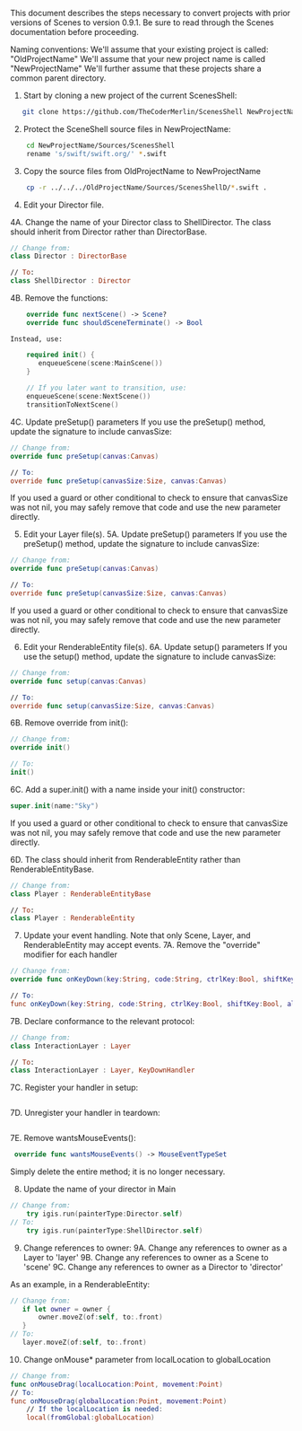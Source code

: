 This document describes the steps necessary to convert projects with prior versions of Scenes to version 0.9.1.
Be sure to read through the Scenes documentation before proceeding.


Naming conventions:
       We'll assume that your existing project is called: "OldProjectName"
       We'll assume that your new project name is called "NewProjectName"
       We'll further assume that these projects share a common parent directory.

1. Start by cloning a new project of the current ScenesShell:
```bash
   git clone https://github.com/TheCoderMerlin/ScenesShell NewProjectName
```

2. Protect the SceneShell source files in NewProjectName:
```bash
    cd NewProjectName/Sources/ScenesShell
    rename 's/swift/swift.org/' *.swift
```

3. Copy the source files from OldProjectName to NewProjectName
```bash
    cp -r ../../../OldProjectName/Sources/ScenesShellD/*.swift .
```

4. Edit your Director file.

4A. Change the name of your Director class to ShellDirector.
    The class should inherit from Director rather than DirectorBase.
```swift
// Change from:
class Director : DirectorBase

// To:
class ShellDirector : Director 
```

4B. Remove the functions:
```swift
    override func nextScene() -> Scene?
    override func shouldSceneTerminate() -> Bool
```

    Instead, use:
```swift
    required init() {
       enqueueScene(scene:MainScene())
    }
    
    // If you later want to transition, use:
    enqueueScene(scene:NextScene()) 
    transitionToNextScene()
```

4C. Update preSetup() parameters
If you use the preSetup() method, update the signature to include canvasSize:
```swift
// Change from:
override func preSetup(canvas:Canvas)

// To:
override func preSetup(canvasSize:Size, canvas:Canvas)
```

If you used a guard or other conditional to check to ensure that canvasSize was not nil,
you may safely remove that code and use the new parameter directly.

5. Edit your Layer file(s).
5A. Update preSetup() parameters
If you use the preSetup() method, update the signature to include canvasSize:
```swift
// Change from:
override func preSetup(canvas:Canvas)

// To:
override func preSetup(canvasSize:Size, canvas:Canvas)
```

If you used a guard or other conditional to check to ensure that canvasSize was not nil,
you may safely remove that code and use the new parameter directly.


6. Edit your RenderableEntity file(s).
6A. Update setup() parameters
If you use the setup() method, update the signature to include canvasSize:
```swift
// Change from:
override func setup(canvas:Canvas)

// To:
override func setup(canvasSize:Size, canvas:Canvas)
```

6B. Remove override from init():
```swift
// Change from:
override init()

// To:
init()
```

6C. Add a super.init() with a name inside your init() constructor:
```swift
super.init(name:"Sky") 
```

If you used a guard or other conditional to check to ensure that canvasSize was not nil,
you may safely remove that code and use the new parameter directly.

6D. The class should inherit from RenderableEntity rather than RenderableEntityBase.
```swift
// Change from:
class Player : RenderableEntityBase

// To:
class Player : RenderableEntity
```

7. Update your event handling.  Note that only Scene, Layer, and RenderableEntity may accept events.
7A. Remove the "override" modifier for each handler
```swift
// Change from:
override func onKeyDown(key:String, code:String, ctrlKey:Bool, shiftKey:Bool, altKey:Bool, metaKey:Bool)

// To:
func onKeyDown(key:String, code:String, ctrlKey:Bool, shiftKey:Bool, altKey:Bool, metaKey:Bool)
```

7B. Declare conformance to the relevant protocol:
```swift
// Change from:
class InteractionLayer : Layer

// To:
class InteractionLayer : Layer, KeyDownHandler 
```

7C. Register your handler in setup:
```swift

```


7D. Unregister your handler in teardown:
```swift
```

7E. Remove wantsMouseEvents():
```swift
 override func wantsMouseEvents() -> MouseEventTypeSet 
```

Simply delete the entire method; it is no longer necessary.

8. Update the name of your director in Main
```swift
// Change from:
    try igis.run(painterType:Director.self)
// To:
    try igis.run(painterType:ShellDirector.self)
```    

9. Change references to owner:
9A. Change any references to owner as a Layer to 'layer'
9B. Change any references to owner as a Scene to 'scene'
9C. Change any references to owner as a Director to 'director'

As an example, in a RenderableEntity:
```swift
// Change from:
   if let owner = owner {
       owner.moveZ(of:self, to:.front)
   }
// To:
   layer.moveZ(of:self, to:.front)
```

10. Change onMouse* parameter from localLocation to globalLocation
```swift
// Change from:
func onMouseDrag(localLocation:Point, movement:Point)
// To:
func onMouseDrag(globalLocation:Point, movement:Point)
    // If the localLocation is needed:
    local(fromGlobal:globalLocation)
```